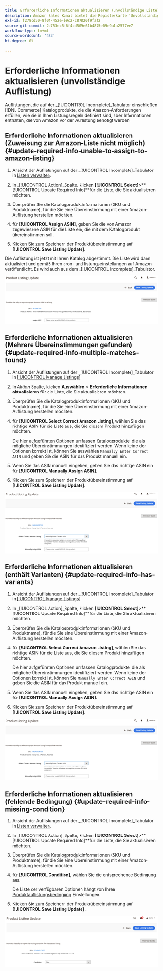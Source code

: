 ```yaml
---
title: Erforderliche Informationen aktualisieren (unvollständige Liste)
description: Amazon Sales Kanal bietet die Registerkarte "Unvollständig", um Commerce-Katalogprodukte zu überwachen, bei denen die von Amazon benötigten Informationen fehlen.
exl-id: f278cd50-8f04-452e-b9c2-c87820f9faf2
source-git-commit: 2c753ec5f6f4cd509e61b4875e09e9a1a2577ee7
workflow-type: tm+mt
source-wordcount: '473'
ht-degree: 0%

---
```


# Erforderliche Informationen aktualisieren (unvollständige Auflistung)

Auflistungen, die auf der _[!UICONTROL Incomplete]_Tabulator einschließen [!DNL Commerce] Katalogprodukte, die die Amazon-Anforderungen erfüllen, wie sie in Ihren Listungsregeln definiert sind, aber Informationen enthalten, die von Amazon vor der Auflistung benötigt werden.

## Erforderliche Informationen aktualisieren (Zuweisung zur Amazon-Liste nicht möglich) {#update-required-info-unable-to-assign-to-amazon-listing}

1. Ansicht der Auflistungen auf der _[!UICONTROL Incomplete]_Tabulator in [Listen verwalten](./managing-product-listings.md).

1. In _[!UICONTROL Action]_Spalte, klicken **[!UICONTROL Select]**>**[!UICONTROL Update Required Info]**für die Liste, die Sie aktualisieren möchten.

1. Überprüfen Sie die Katalogproduktinformationen (SKU und Produktname), für die Sie eine Übereinstimmung mit einer Amazon-Auflistung herstellen möchten.

1. für **[!UICONTROL Assign ASIN]**, geben Sie die von Amazon zugewiesene ASIN für die Liste ein, die mit dem Katalogprodukt übereinstimmen soll.

1. Klicken Sie zum Speichern der Produktübereinstimmung auf **[!UICONTROL Save Listing Update]**.

Die Auflistung ist jetzt mit Ihrem Katalog abgestimmt. Die Liste wird dann aktualisiert und gemäß Ihren cron- und listungseinstellungen auf Amazon veröffentlicht. Es wird auch aus dem _[!UICONTROL Incomplete]_Tabulator.

![Manuelles Zuweisen von ASIN für keine Listenübereinstimmung](assets/amazon-listing-update-assign-asin.png)

## Erforderliche Informationen aktualisieren (Mehrere Übereinstimmungen gefunden) {#update-required-info-multiple-matches-found}

1. Ansicht der Auflistungen auf der _[!UICONTROL Incomplete]_Tabulator in [[!UICONTROL Manage Listings]](./managing-product-listings.md).

1. In _Aktion_ Spalte, klicken **Auswählen** > **Erforderliche Informationen aktualisieren** für die Liste, die Sie aktualisieren möchten.

1. Überprüfen Sie die Katalogproduktinformationen (SKU und Produktname), für die Sie eine Übereinstimmung mit einer Amazon-Auflistung herstellen möchten.

1. für **[!UICONTROL Select Correct Amazon Listing]**, wählen Sie das richtige ASIN für die Liste aus, die Sie diesem Produkt hinzufügen möchten.

   Die hier aufgeführten Optionen umfassen Katalogprodukte, die als mögliche Übereinstimmungen identifiziert werden. Wenn keine der Optionen korrekt ist, können Sie auswählen `Manually Enter Correct ASIN` und geben Sie die ASIN für das Produkt manuell ein.

1. Wenn Sie das ASIN manuell eingeben, geben Sie das richtige ASIN ein für **[!UICONTROL Manually Assign ASIN]**.

1. Klicken Sie zum Speichern der Produktübereinstimmung auf **[!UICONTROL Save Listing Update]**.

![Manuelle Auswahl von ASIN aus mehreren möglichen Übereinstimmungen](assets/amazon-listing-update-multiple-matches.png)

## Erforderliche Informationen aktualisieren (enthält Varianten) {#update-required-info-has-variants}

1. Ansicht der Auflistungen auf der _[!UICONTROL Incomplete]_Tabulator in [[!UICONTROL Manage Listings]](./managing-product-listings.md).

1. In _[!UICONTROL Action]_Spalte, klicken **[!UICONTROL Select]**>**[!UICONTROL Update Required Info]**für die Liste, die Sie aktualisieren möchten.

1. Überprüfen Sie die Katalogproduktinformationen (SKU und Produktname), für die Sie eine Übereinstimmung mit einer Amazon-Auflistung herstellen möchten.

1. für **[!UICONTROL Select Correct Amazon Listing]**, wählen Sie das richtige ASIN für die Liste aus, die Sie diesem Produkt hinzufügen möchten.

   Die hier aufgeführten Optionen umfassen Katalogprodukte, die als mögliche Übereinstimmungen identifiziert werden. Wenn keine der Optionen korrekt ist, können Sie `Manually Enter Correct ASIN` und geben Sie die ASIN für das Produkt manuell ein.

1. Wenn Sie das ASIN manuell eingeben, geben Sie das richtige ASIN ein für **[!UICONTROL Manually Assign ASIN]**.

1. Klicken Sie zum Speichern der Produktübereinstimmung auf **[!UICONTROL Save Listing Update]**.

![Manuelle Auswahl von ASIN aus möglichen Variantenpassungen](assets/amazon-listing-update-multiple-matches.png)

## Erforderliche Informationen aktualisieren (fehlende Bedingung) {#update-required-info-missing-condition}

1. Ansicht der Auflistungen auf der _[!UICONTROL Incomplete]_Tabulator in [Listen verwalten](./managing-product-listings.md).

1. In _[!UICONTROL Action]_Spalte, klicken **[!UICONTROL Select]**>**[!UICONTROL Update Required Info]**für die Liste, die Sie aktualisieren möchten.

1. Überprüfen Sie die Katalogproduktinformationen (SKU und Produktname), für die Sie eine Übereinstimmung mit einer Amazon-Auflistung herstellen möchten.

1. für **[!UICONTROL Condition]**, wählen Sie die entsprechende Bedingung aus.

   Die Liste der verfügbaren Optionen hängt von Ihren [Produktauflistungsbedingung](./product-listing-condition.md) Einstellungen.

1. Klicken Sie zum Speichern der Produktübereinstimmung auf **[!UICONTROL Save Listing Update]** .

![Fehlende Bedingung manuell aktualisieren](assets/amazon-update-listing-missing-condition.png)
